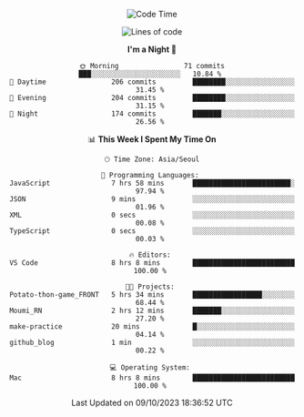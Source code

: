 <div align=center>
 
<!--START_SECTION:waka-->
![Code Time](http://img.shields.io/badge/Code%20Time-306%20hrs%203%20mins-blue)

![Lines of code](https://img.shields.io/badge/From%20Hello%20World%20I%27ve%20Written-3.1%20million%20lines%20of%20code-blue)

**I'm a Night 🦉** 

```text
🌞 Morning                71 commits          ███░░░░░░░░░░░░░░░░░░░░░░   10.84 % 
🌆 Daytime                206 commits         ████████░░░░░░░░░░░░░░░░░   31.45 % 
🌃 Evening                204 commits         ████████░░░░░░░░░░░░░░░░░   31.15 % 
🌙 Night                  174 commits         ███████░░░░░░░░░░░░░░░░░░   26.56 % 
```


📊 **This Week I Spent My Time On** 

```text
🕑︎ Time Zone: Asia/Seoul

💬 Programming Languages: 
JavaScript               7 hrs 58 mins       ████████████████████████░   97.94 % 
JSON                     9 mins              ░░░░░░░░░░░░░░░░░░░░░░░░░   01.96 % 
XML                      0 secs              ░░░░░░░░░░░░░░░░░░░░░░░░░   00.08 % 
TypeScript               0 secs              ░░░░░░░░░░░░░░░░░░░░░░░░░   00.03 % 

🔥 Editors: 
VS Code                  8 hrs 8 mins        █████████████████████████   100.00 % 

🐱‍💻 Projects: 
Potato-thon-game_FRONT   5 hrs 34 mins       █████████████████░░░░░░░░   68.44 % 
Moumi_RN                 2 hrs 12 mins       ███████░░░░░░░░░░░░░░░░░░   27.20 % 
make-practice            20 mins             █░░░░░░░░░░░░░░░░░░░░░░░░   04.14 % 
github_blog              1 min               ░░░░░░░░░░░░░░░░░░░░░░░░░   00.22 % 

💻 Operating System: 
Mac                      8 hrs 8 mins        █████████████████████████   100.00 % 
```


 Last Updated on 09/10/2023 18:36:52 UTC
<!--END_SECTION:waka-->
 </div>
